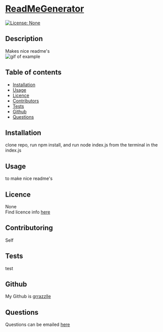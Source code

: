 
  # **[ReadMeGenerator](http://github.com/grrazzlle/ReadMeGenerator)**
  
  [![License: None](https://img.shields.io/badge/License-None-blue.svg)](https://choosealicense.com/)

  ## Description

  Makes nice readme's  
  ![gif of example](./example.gif)

  ## Table of contents

  - [Installation](#Installation)
  - [Usage](#Usage)
  - [Licence](#Licence)
  - [Contributors](#Contributors)
  - [Tests](#Tests)
  - [Github](#Github)
  - [Questions](#Questions)

  ## Installation

  clone repo, run npm install, and run node index.js from the terminal in the index.js

  ## Usage

  to make nice readme's

  ## Licence

  None  
  Find licence info [here](https://choosealicense.com/)

  ## Contributoring

  Self

  ## Tests

  test

  ## Github

  My Github is [grrazzlle](https://github.com/grrazzlle)

  ## Questions

  Questions can be emailed [here](mailto:Cel47@miami.edu)
